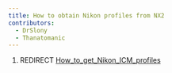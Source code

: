 ```yaml
---
title: How to obtain Nikon profiles from NX2
contributors:
  - DrSlony
  - Thanatomanic
---
```


1.  REDIRECT
    [How_to_get_Nikon_ICM_profiles](how_to_get_nikon_icm_profiles)
